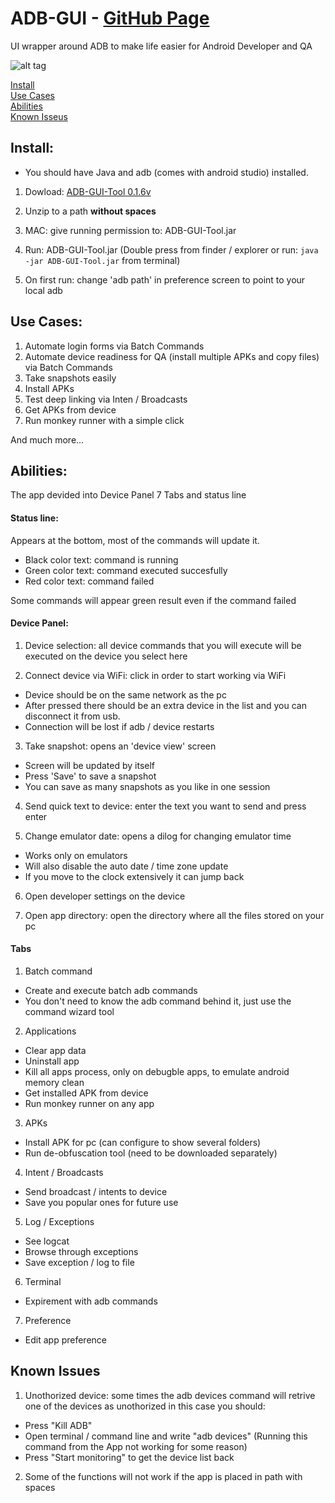 # ADB-GUI - [GitHub Page](https://yapplications.github.io/ADB-GUI/)
UI wrapper around ADB to make life easier for Android Developer and QA

![alt tag](https://github.com/yapplications/ADB-GUI/blob/gh-pages/images/example-auto-login.gif)

[Install](https://github.com/yapplications/ADB-GUI/blob/master/README.md#install) </br>
[Use Cases](https://github.com/yapplications/ADB-GUI/blob/master/README.md#use-cases) </br>
[Abilities](https://github.com/yapplications/ADB-GUI/blob/master/README.md#abilities) </br>
[Known Isseus](https://github.com/yapplications/ADB-GUI/blob/master/README.md#known-issues) </br>

## Install:

* You should have Java and adb (comes with android studio) installed.

1. Dowload: [ADB-GUI-Tool 0.1.6v](https://github.com/yapplications/ADB-GUI/releases/download/0.1.6v/ADB-GUI-Tool-0.1.6.zip)

2. Unzip to a path **without spaces**  

3. MAC: give running permission to: ADB-GUI-Tool.jar

4. Run: ADB-GUI-Tool.jar (Double press from finder / explorer or run: `java -jar ADB-GUI-Tool.jar` from terminal)

5. On first run: change 'adb path' in preference screen to point to your local adb

## Use Cases:

1. Automate login forms via Batch Commands
2. Automate device readiness for QA (install multiple APKs and copy files) via Batch Commands
3. Take snapshots easily
4. Install APKs
5. Test deep linking via Inten / Broadcasts
6. Get APKs from device
7. Run monkey runner with a simple click

And much more...

## Abilities:

The app devided into Device Panel 7 Tabs and status line

#### Status line:

Appears at the bottom, most of the commands will update it.

  * Black color text: command is running
  * Green color text: command executed succesfully
  * Red   color text: command failed

Some commands will appear green result even if the command failed

#### Device Panel:

1. Device selection: all device commands that you will execute will be executed on the device you select here

2. Connect device via WiFi: click in order to start working via WiFi
  * Device should be on the same network as the pc
  * After pressed there should be an extra device in the list and you can disconnect it from usb.
  * Connection will be lost if adb / device restarts

3. Take snapshot: opens an 'device view' screen
  * Screen will be updated by itself
  * Press 'Save' to save a snapshot
  * You can save as many snapshots as you like in one session

4. Send quick text to device: enter the text you want to send and press enter

5. Change emulator date: opens a dilog for changing emulator time
  * Works only on emulators
  * Will also disable the auto date / time zone update
  * If you move to the clock extensively it can jump back

6. Open developer settings on the device

7. Open app directory: open the directory where all the files stored on your pc

#### Tabs

1. Batch command
  * Create and execute batch adb commands
  * You don't need to know the adb command behind it, just use the command wizard tool

2. Applications
  * Clear app data
  * Uninstall app
  * Kill all apps process, only on debugble apps, to emulate android memory clean
  * Get installed APK from device
  * Run monkey runner on any app

3. APKs
 * Install APK for pc (can configure to show several folders)
 * Run de-obfuscation tool (need to be downloaded separately)

4. Intent / Broadcasts
 * Send broadcast / intents to device
 * Save you popular ones for future use

5. Log / Exceptions
 * See logcat
 * Browse through exceptions
 * Save exception / log to file

6. Terminal
  * Expirement with adb commands

7. Preference
  * Edit app preference
  
## Known Issues

1. Unothorized device: some times the adb devices command will retrive one of the devices as unothorized in this case you should:
  * Press "Kill ADB"
  * Open terminal / command line and write "adb devices" (Running this command from the App not working for some reason)
  * Press "Start monitoring" to get the device list back

2. Some of the functions will not work if the app is placed in path with spaces
